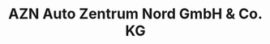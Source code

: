 ---
title: "AZN Auto Zentrum Nord GmbH & Co. KG"
url: /chemnitz/azn-auto-zentrum-nord-gmbh-und-co-kg/
shop: Autowerkstatt
---